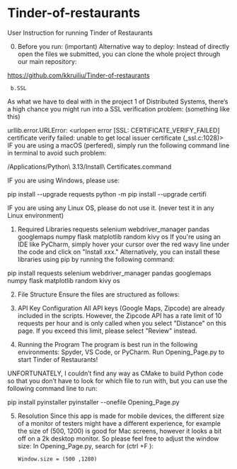 # Tinder-of-restaurants
User Instruction for running 
Tinder of Restaurants

0. Before you run: (important) 
Alternative way to deploy: 
Instead of directly open the files we submitted, you can clone the whole project through our main repository:

https://github.com/kkruiliu/Tinder-of-restaurants

     b.SSL
As what we have to deal with in the project 1 of Distributed Systems, there’s a high chance you might run into a SSL verification problem: (something like this) 

urllib.error.URLError: <urlopen error [SSL: CERTIFICATE_VERIFY_FAILED] certificate verify failed: unable to get local issuer certificate (_ssl.c:1028)>
IF you are using a  macOS (perfered), simply run the following command line in terminal to avoid such problem: 

/Applications/Python\ 3.13/Install\ Certificates.command

IF you are using Windows, please use: 

pip install --upgrade requests
python -m pip install --upgrade certifi

IF you are using any Linux OS, please do not use it. (never test it in any Linux environment) 




1. Required Libraries
requests
selenium
webdriver_manager
pandas
googlemaps
numpy
flask
matplotlib
random
kivy
os
If you're using an IDE like PyCharm, simply hover your cursor over the red wavy line under the code and click on "Install xxx." 
Alternatively, you can install these libraries using pip by running the following command:


pip install requests selenium webdriver_manager pandas googlemaps numpy flask matplotlib random kivy os



2. File Structure
Ensure the files are structured as follows:

3. API Key Configuration
All API keys (Google Maps, Zipcode) are already included in the scripts. 
However, the Zipcode API has a rate limit of 10 requests per hour and is only called when you select "Distance" on this page. If you exceed this limit, please select "Review" instead.



4. Running the Program
The program is best run in the following environments: Spyder, VS Code, or PyCharm.
Run Opening_Page.py to start Tinder of Restaurants! 

UNFORTUNATELY, I couldn’t find any way as CMake to build Python code so that you don’t have to look for which file to run with, but you can use the following command line to run: 


   pip install pyinstaller
   pyinstaller --onefile Opening_Page.py


5. Resolution
Since this app is made for mobile devices, the different size of a monitor of testers might have a different experience, for example the size of (500, 1200) is good for Mac screens, however it looks a bit off on a 2k desktop monitor. So please feel free to adjust the window size: 
In Opening_Page.py, search for (ctrl +F ): 

       Window.size = (500 ,1280)

